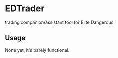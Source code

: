 # EDTrader
trading companion/assistant tool for Elite Dangerous

## Usage
None yet, it's barely functional.
